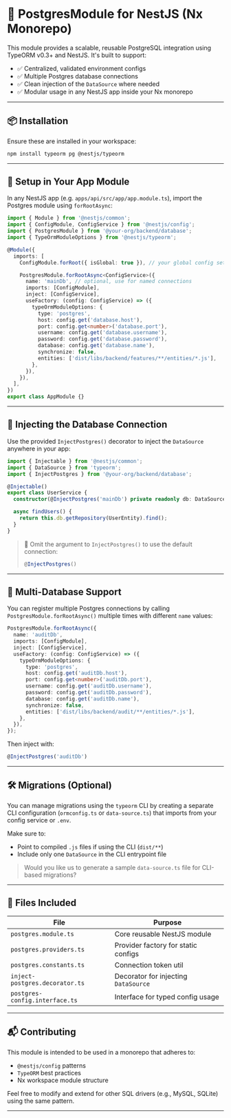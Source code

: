 # 🐘 PostgresModule for NestJS (Nx Monorepo)

This module provides a scalable, reusable PostgreSQL integration using TypeORM v0.3+ and NestJS. It's built to support:

- ✅ Centralized, validated environment configs
- ✅ Multiple Postgres database connections
- ✅ Clean injection of the `DataSource` where needed
- ✅ Modular usage in any NestJS app inside your Nx monorepo

---

## 📦 Installation

Ensure these are installed in your workspace:

```bash
npm install typeorm pg @nestjs/typeorm
```

---

## 🧩 Setup in Your App Module

In any NestJS app (e.g. `apps/api/src/app/app.module.ts`), import the Postgres module using `forRootAsync`:

```ts
import { Module } from '@nestjs/common';
import { ConfigModule, ConfigService } from '@nestjs/config';
import { PostgresModule } from '@your-org/backend/database';
import { TypeOrmModuleOptions } from '@nestjs/typeorm';

@Module({
  imports: [
    ConfigModule.forRoot({ isGlobal: true }), // your global config setup

    PostgresModule.forRootAsync<ConfigService>({
      name: 'mainDb', // optional, use for named connections
      imports: [ConfigModule],
      inject: [ConfigService],
      useFactory: (config: ConfigService) => ({
        typeOrmModuleOptions: {
          type: 'postgres',
          host: config.get('database.host'),
          port: config.get<number>('database.port'),
          username: config.get('database.username'),
          password: config.get('database.password'),
          database: config.get('database.name'),
          synchronize: false,
          entities: ['dist/libs/backend/features/**/entities/*.js'],
        },
      }),
    }),
  ],
})
export class AppModule {}
```

---

## 🧪 Injecting the Database Connection

Use the provided `InjectPostgres()` decorator to inject the `DataSource` anywhere in your app:

```ts
import { Injectable } from '@nestjs/common';
import { DataSource } from 'typeorm';
import { InjectPostgres } from '@your-org/backend/database';

@Injectable()
export class UserService {
  constructor(@InjectPostgres('mainDb') private readonly db: DataSource) {}

  async findUsers() {
    return this.db.getRepository(UserEntity).find();
  }
}
```

> 🔸 Omit the argument to `InjectPostgres()` to use the default connection:
>
> ```ts
> @InjectPostgres()
> ```

---

## 🧠 Multi-Database Support

You can register multiple Postgres connections by calling `PostgresModule.forRootAsync()` multiple times with different `name` values:

```ts
PostgresModule.forRootAsync({
  name: 'auditDb',
  imports: [ConfigModule],
  inject: [ConfigService],
  useFactory: (config: ConfigService) => ({
    typeOrmModuleOptions: {
      type: 'postgres',
      host: config.get('auditDb.host'),
      port: config.get<number>('auditDb.port'),
      username: config.get('auditDb.username'),
      password: config.get('auditDb.password'),
      database: config.get('auditDb.name'),
      synchronize: false,
      entities: ['dist/libs/backend/audit/**/entities/*.js'],
    },
  }),
});
```

Then inject with:

```ts
@InjectPostgres('auditDb')
```

---

## 🛠 Migrations (Optional)

You can manage migrations using the `typeorm` CLI by creating a separate CLI configuration (`ormconfig.ts` or `data-source.ts`) that imports from your config service or `.env`.

Make sure to:

- Point to compiled `.js` files if using the CLI (`dist/**`)
- Include only one `DataSource` in the CLI entrypoint file

> Would you like us to generate a sample `data-source.ts` file for CLI-based migrations?

---

## 📁 Files Included

| File                           | Purpose                              |
| ------------------------------ | ------------------------------------ |
| `postgres.module.ts`           | Core reusable NestJS module          |
| `postgres.providers.ts`        | Provider factory for static configs  |
| `postgres.constants.ts`        | Connection token util                |
| `inject-postgres.decorator.ts` | Decorator for injecting `DataSource` |
| `postgres-config.interface.ts` | Interface for typed config usage     |

---

## 📬 Contributing

This module is intended to be used in a monorepo that adheres to:

- `@nestjs/config` patterns
- `TypeORM` best practices
- Nx workspace module structure

Feel free to modify and extend for other SQL drivers (e.g., MySQL, SQLite) using the same pattern.

---
